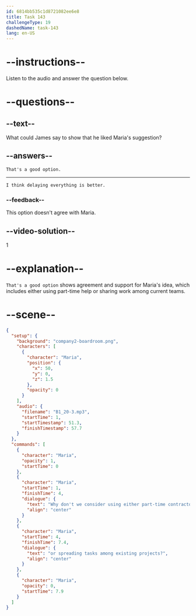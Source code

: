 ```yaml
---
id: 6814bb535c1d8721082ee6e8
title: Task 143
challengeType: 19
dashedName: task-143
lang: en-US
---
```


<!-- (Audio) Maria: Why don't we consider using either part-time contractors or spreading tasks among existing projects? -->

<!-- SPEAKING -->

# --instructions--

Listen to the audio and answer the question below.

# --questions--

## --text--

What could James say to show that he liked Maria's suggestion?

## --answers--

`That's a good option.`

---

`I think delaying everything is better.`

### --feedback--

This option doesn't agree with Maria.

## --video-solution--

1

# --explanation--

`That's a good option` shows agreement and support for Maria's idea, which includes either using part-time help or sharing work among current teams.


# --scene--

```json
{
  "setup": {
    "background": "company2-boardroom.png",
    "characters": [
      {
        "character": "Maria",
        "position": {
          "x": 50,
          "y": 0,
          "z": 1.5
        },
        "opacity": 0
      }
    ],
    "audio": {
      "filename": "B1_20-3.mp3",
      "startTime": 1,
      "startTimestamp": 51.3,
      "finishTimestamp": 57.7
    }
  },
  "commands": [
    {
      "character": "Maria",
      "opacity": 1,
      "startTime": 0
    },
    {
      "character": "Maria",
      "startTime": 1,
      "finishTime": 4,
      "dialogue": {
        "text": "Why don't we consider using either part-time contractors",
        "align": "center"
      }
    },
    {
      "character": "Maria",
      "startTime": 4,
      "finishTime": 7.4,
      "dialogue": {
        "text": "or spreading tasks among existing projects?",
        "align": "center"
      }
    },
    {
      "character": "Maria",
      "opacity": 0,
      "startTime": 7.9
    }
  ]
}
```
